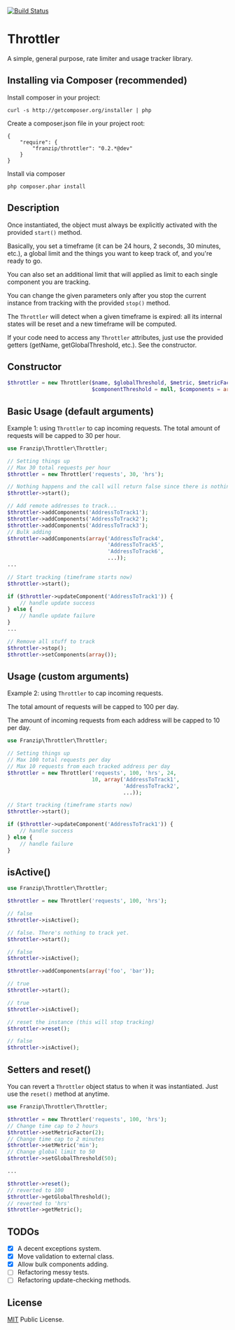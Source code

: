 [![Build Status](https://travis-ci.org/franzip/throttler.svg?branch=master)](https://travis-ci.org/franzip/throttler)

# Throttler
A simple, general purpose, rate limiter and usage tracker library.

## Installing via Composer (recommended)

Install composer in your project:
```
curl -s http://getcomposer.org/installer | php
```

Create a composer.json file in your project root:
```
{
    "require": {
        "franzip/throttler": "0.2.*@dev"
    }
}
```

Install via composer
```
php composer.phar install
```

## Description
Once instantiated, the object must always be explicitly activated with the provided
`start()` method.

Basically, you set a timeframe (it can be 24 hours, 2 seconds, 30 minutes, etc.),
a global limit and the things you want to keep track of, and you're ready to go.

You can also set an additional limit that will applied as limit to each single
component you are tracking.

You can change the given parameters only after you stop the current instance from
tracking with the provided `stop()` method.

The `Throttler` will detect when a given timeframe is expired: all its internal
states will be reset and a new timeframe will be computed.

If your code need to access any `Throttler` attributes, just use the provided
getters (getName, getGlobalThreshold, etc.). See the constructor.

## Constructor
```php
$throttler = new Throttler($name, $globalThreshold, $metric, $metricFactor = 1,
                           $componentThreshold = null, $components = array())
```


## Basic Usage (default arguments)
Example 1: using `Throttler` to cap incoming requests.
The total amount of requests will be capped to 30 per hour.

```php
use Franzip\Throttler\Throttler;

// Setting things up
// Max 30 total requests per hour
$throttler = new Throttler('requests', 30, 'hrs');

// Nothing happens and the call will return false since there is nothing to track
$throttler->start();

// Add remote addresses to track...
$throttler->addComponents('AddressToTrack1');
$throttler->addComponents('AddressToTrack2');
$throttler->addComponents('AddressToTrack3');
// Bulk adding
$throttler->addComponents(array('AddressToTrack4',
                                'AddressToTrack5',
                                'AddressToTrack6',
                                ...));
...

// Start tracking (timeframe starts now)
$throttler->start();

if ($throttler->updateComponent('AddressToTrack1')) {
    // handle update success
} else {
    // handle update failure
}
...

// Remove all stuff to track
$throttler->stop();
$throttler->setComponents(array());

```


## Usage (custom arguments)

Example 2: using `Throttler` to cap incoming requests.

The total amount of requests will be capped to 100 per day.

The amount of incoming requests from each address will be capped to 10 per day.

```php
use Franzip\Throttler\Throttler;

// Setting things up
// Max 100 total requests per day
// Max 10 requests from each tracked address per day
$throttler = new Throttler('requests', 100, 'hrs', 24,
                           10, array('AddressToTrack1',
                                     'AddressToTrack2',
                                     ...));

// Start tracking (timeframe starts now)
$throttler->start();

if ($throttler->updateComponent('AddressToTrack1')) {
    // handle success
} else {
    // handle failure
}

```

## isActive()

```php
use Franzip\Throttler\Throttler;

$throttler = new Throttler('requests', 100, 'hrs');

// false
$throttler->isActive();

// false. There's nothing to track yet.
$throttler->start();

// false
$throttler->isActive();

$throttler->addComponents(array('foo', 'bar'));

// true
$throttler->start();

// true
$throttler->isActive();

// reset the instance (this will stop tracking)
$throttler->reset();

// false
$throttler->isActive();

```

## Setters and reset()

You can revert a `Throttler` object status to when it was instantiated.
Just use the `reset()` method at anytime.

```php
use Franzip\Throttler\Throttler;

$throttler = new Throttler('requests', 100, 'hrs');
// Change time cap to 2 hours
$throttler->setMetricFactor(2);
// Change time cap to 2 minutes
$throttler->setMetric('min');
// Change global limit to 50
$throttler->setGlobalThreshold(50);

...

$throttler->reset();
// reverted to 100
$throttler->getGlobalThreshold();
// reverted to 'hrs'
$throttler->getMetric();

```

## TODOs

- [x] A decent exceptions system.
- [x] Move validation to external class.
- [x] Allow bulk components adding.
- [ ] Refactoring messy tests.
- [ ] Refactoring update-checking methods.

## License
[MIT](http://opensource.org/licenses/MIT/ "MIT") Public License.

